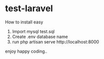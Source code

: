 # test-laravel

How to install easy

1. Import mysql test.sql
2. Create .env database name 
3. run php artisan serve http://localhost:8000

enjoy happy coding..

